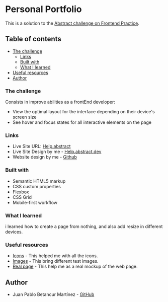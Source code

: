 # Personal Portfolio

This is a solution to the [Abstract challenge on Frontend Practice](https://www.frontendpractice.com/projects/abstract).

## Table of contents

- [The challenge](#the-challenge)
  - [Links](#links)
  - [Built with](#built-with)
  - [What I learned](#what-i-learned)
- [Useful resources](#useful-resources)
- [Author](#author)

### The challenge

Consists in improve abilities as a frontEnd developer:

- View the optimal layout for the interface depending on their device's screen size
- See hover and focus states for all interactive elements on the page

### Links

- Live Site URL: [Help.abstract](https://help.abstract.com/hc/en-us)
- Live Site Design by me - [Help.abstract.dev](https://jb-dev-abstract.netlify.app/)
- Website design by me - [Github](https://github.com/pabloskyDev/01-abstract)

### Built with

- Semantic HTML5 markup
- CSS custom properties
- Flexbox
- CSS Grid
- Mobile-first workflow

### What I learned

i learned how to create a page from nothing, and also add resize in different devices.

### Useful resources

- [Icons](https://boxicons.com/) - This helped me with all the icons.
- [Images](https://www.pexels.com/) - This bring different test images.
- [Real page](https://help.abstract.com/hc/en-us) - This help me as a real mockup of the web page.

## Author

- Juan Pablo Betancur Martínez - [GitHub](https://github.com/pabloskyDev)